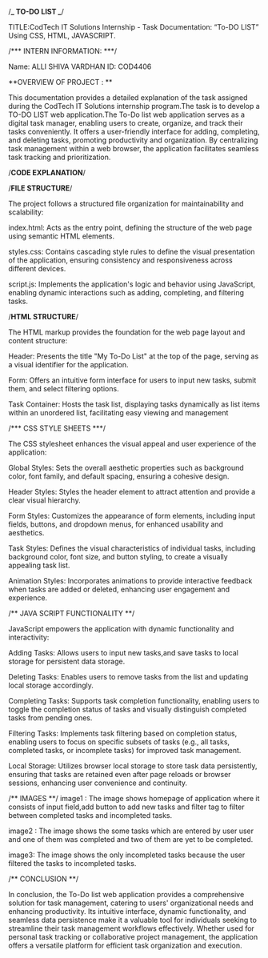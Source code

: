 /**_ TO-DO LIST _**/

TITLE:CodTech IT Solutions Internship - Task Documentation: “To-DO LIST” Using CSS, HTML, JAVASCRIPT.

/*** INTERN INFORMATION: ***/

Name: ALLI SHIVA VARDHAN
ID: COD4406



**OVERVIEW OF PROJECT : **

This documentation provides a detailed explanation of the task assigned during the CodTech IT Solutions internship program.The task is to develop a TO-DO LIST web application.The To-Do list web application serves as a digital task manager, enabling users to create, organize, and track their tasks conveniently. It offers a user-friendly interface for adding, completing, and deleting tasks, promoting productivity and organization. By centralizing task management within a web browser, the application facilitates seamless task tracking and prioritization.

/**CODE EXPLANATION**/

/**FILE STRUCTURE**/

The project follows a structured file organization for maintainability and scalability:

index.html: Acts as the entry point, defining the structure of the web page using semantic HTML elements.

styles.css: Contains cascading style rules to define the visual presentation of the application, ensuring consistency and responsiveness across different devices.

script.js: Implements the application's logic and behavior using JavaScript, enabling dynamic interactions such as adding, completing, and filtering tasks.

/**HTML STRUCTURE**/

The HTML markup provides the foundation for the web page layout and content structure:

Header: Presents the title "My To-Do List" at the top of the page, serving as a visual identifier for the application.

Form: Offers an intuitive form interface for users to input new tasks, submit them, and select filtering options.

Task Container: Hosts the task list, displaying tasks dynamically as list items within an unordered list, facilitating easy viewing and management

/*** CSS STYLE SHEETS ***/

The CSS stylesheet enhances the visual appeal and user experience of the application:

Global Styles: Sets the overall aesthetic properties such as background color, font family, and default spacing, ensuring a cohesive design.

Header Styles: Styles the header element to attract attention and provide a clear visual hierarchy.

Form Styles: Customizes the appearance of form elements, including input fields, buttons, and dropdown menus, for enhanced usability and aesthetics.

Task Styles: Defines the visual characteristics of individual tasks, including background color, font size, and button styling, to create a visually appealing task list.

Animation Styles: Incorporates animations to provide interactive feedback when tasks are added or deleted, enhancing user engagement and experience.

/** JAVA SCRIPT FUNCTIONALITY **/

JavaScript empowers the application with dynamic functionality and interactivity:

Adding Tasks: Allows users to input new tasks,and save tasks to local storage for persistent data storage.

Deleting Tasks: Enables users to remove tasks from the list and updating local storage accordingly.

Completing Tasks: Supports task completion functionality, enabling users to toggle the completion status of tasks and visually distinguish completed tasks from pending ones.

Filtering Tasks: Implements task filtering based on completion status, enabling users to focus on specific subsets of tasks (e.g., all tasks, completed tasks, or incomplete tasks) for improved task management.

Local Storage: Utilizes browser local storage to store task data persistently, ensuring that tasks are retained even after page reloads or browser sessions, enhancing user convenience and continuity.

/** IMAGES **/
image1 : The image shows homepage of application where it consists of input field,add button to add new tasks and filter tag to filter between completed tasks and incompleted tasks.

 image2 : The image shows the some tasks which are entered by user user and one of them was completed and two of them are yet to be completed.

 image3: The image shows the only incompleted tasks because the user filtered the tasks to incompleted tasks.
 
/** CONCLUSION **/

In conclusion, the To-Do list web application provides a comprehensive solution for task management, catering to users' organizational needs and enhancing productivity. Its intuitive interface, dynamic functionality, and seamless data persistence make it a valuable tool for individuals seeking to streamline their task management workflows effectively. Whether used for personal task tracking or collaborative project management, the application offers a versatile platform for efficient task organization and execution.

